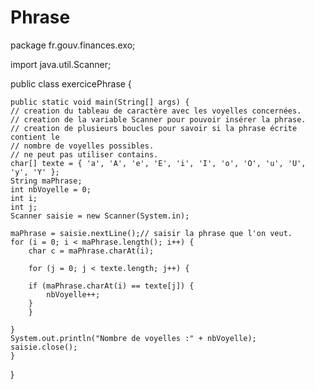# Phrase
package fr.gouv.finances.exo;

import java.util.Scanner;

public class exercicePhrase {

    public static void main(String[] args) {
	// creation du tableau de caractère avec les voyelles concernées.
	// creation de la variable Scanner pour pouvoir insérer la phrase.
	// creation de plusieurs boucles pour savoir si la phrase écrite contient le
	// nombre de voyelles possibles.
	// ne peut pas utiliser contains.
	char[] texte = { 'a', 'A', 'e', 'E', 'i', 'I', 'o', 'O', 'u', 'U', 'y', 'Y' };
	String maPhrase;
	int nbVoyelle = 0;
	int i;
	int j;
	Scanner saisie = new Scanner(System.in);

	maPhrase = saisie.nextLine();// saisir la phrase que l'on veut.
	for (i = 0; i < maPhrase.length(); i++) {
	    char c = maPhrase.charAt(i);

	    for (j = 0; j < texte.length; j++) {

		if (maPhrase.charAt(i) == texte[j]) {
		    nbVoyelle++;
		}
	    }

	}
	System.out.println("Nombre de voyelles :" + nbVoyelle);
	saisie.close();
    }
}

